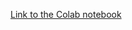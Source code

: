 [Link to the Colab notebook]([https://colab.research.google.com/your-colab-notebook-link](https://colab.research.google.com/drive/1cJwMCfm5Lxfeulpk3L1V3u2jOZC4oEDO?usp=sharing))

